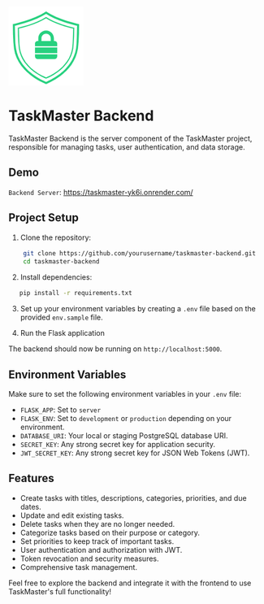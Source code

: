 ![TaskMaster Logo](https://github.com/PiusLucky/TaskMaster-FE/raw/main/public/images/logo.png)

# TaskMaster Backend

TaskMaster Backend is the server component of the TaskMaster project, responsible for managing tasks, user authentication, and data storage.

## Demo
`Backend Server`: https://taskmaster-yk6i.onrender.com/


## Project Setup

1. Clone the repository:

```bash
    git clone https://github.com/yourusername/taskmaster-backend.git
    cd taskmaster-backend
```

2. Install dependencies:

```bash
   pip install -r requirements.txt
```

3. Set up your environment variables by creating a `.env` file based on the provided `env.sample` file.

4. Run the Flask application

The backend should now be running on `http://localhost:5000`.

## Environment Variables

Make sure to set the following environment variables in your `.env` file:

- `FLASK_APP`: Set to `server`
- `FLASK_ENV`: Set to `development` or `production` depending on your environment.
- `DATABASE_URI`: Your local or staging PostgreSQL database URI.
- `SECRET_KEY`: Any strong secret key for application security.
- `JWT_SECRET_KEY`: Any strong secret key for JSON Web Tokens (JWT).

## Features

- Create tasks with titles, descriptions, categories, priorities, and due dates.
- Update and edit existing tasks.
- Delete tasks when they are no longer needed.
- Categorize tasks based on their purpose or category.
- Set priorities to keep track of important tasks.
- User authentication and authorization with JWT.
- Token revocation and security measures.
- Comprehensive task management.

Feel free to explore the backend and integrate it with the frontend to use TaskMaster's full functionality!
